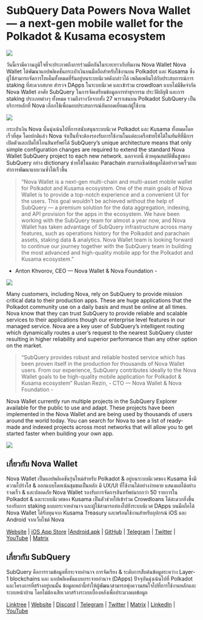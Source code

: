 # SubQuery Data Powers Nova Wallet — a next-gen mobile wallet for the Polkadot & Kusama ecosystem

![](https://miro.medium.com/max/1400/1*0HRq9OTOIIvv3Hfz9hE23A.jpeg)

วันนี้เรามีความภูมิใจที่จะประกาศถึงการร่วมมือกันในระยะยาวกับทีมงาน Nova Wallet Nova Wallet ได้พัฒนาแอปพลิเคชั่นกระเป๋าเงินบนมือถือสำหรับใช้งานบน Polkadot และ Kusama ซึ่งผู้ใช้สามารถจัดการโทเค็นทั้งหมดที่รันอยู่บนระบบนิเวศดังกล่าวได้ เพลิดเพลินไปกับประสบการณ์การ staking ที่สะดวกสบาย สำรวจ DApps ในระบบนิเวศ และเข้าร่วม crowdloan แบบไม่มีขีดจำกัด Nova Wallet อาศัย SubQuery ในการจัดเตรียมข้อมูลการทำธุรกรรม ประวัติบัญชี และการ staking ประเภทต่างๆ ทั้งหมด รวมถึงรางวัลจากทั้ง 27 พาราเชนบน Polkadot SubQuery เป็นบริการหลักที่ Nova เลือกใช้เพื่อมอบประสบการณ์อันยอดเยี่ยมแก่ผู้ใช้งาน

![](https://miro.medium.com/max/1200/1*5JlnAgpO79q3ayc4oAHD6g.gif)

กระเป๋าเงิน Nova นั้นมุ่งเน้นไปที่การสนับสนุนระบบนิเวศ Polkadot และ Kusama ทั้งหมดโดยเร็วที่สุด โดยปกติแล้ว Nova จำเป็นที่จะต้องรองรับการใช้งานในแต่ละเครือข่ายให้ได้ในทันทีที่มีการเปิดตัวและเปิดให้โอนสินทรัพย์ได้ SubQuery’s unique architecture means that only simple configuration changes are required to extend the standard Nova Wallet SubQuery project to each new network.  นอกจากนี้ ด้วยคุณสมบัติขั้นสูงของ SubQuery อย่าง dictionary ช่วยให้ในแต่ละ Parachain สามารถซิงค์ข้อมูลได้อย่างรวดเร็วและทำการพัฒนาแบบวนซ้ำได้เร็วขึ้น
> “Nova Wallet is a next-gen multi-chain and multi-asset mobile wallet for Polkadot and Kusama ecosystem. One of the main goals of Nova Wallet is to provide a top-notch experience and a convenient UI for the users. This goal wouldn’t be achieved without the help of SubQuery — a premium solution for the data aggregation, indexing, and API provision for the apps in the ecosystem. We have been working with the SubQuery team for almost a year now, and Nova Wallet has taken advantage of SubQuery infrastructure across many features, such as operations history for the Polkadot and parachain assets, staking data & analytics. Nova Wallet team is looking forward to continue our journey together with the SubQuery team in building the most advanced and high-quality mobile app for the Polkadot and Kusama ecosystem.”

- Anton Khvorov, CEO — Nova Wallet & Nova Foundation -


![](https://miro.medium.com/max/1400/1*cq6Yyz2LTRul_5TUd9CeqA.png)



Many customers, including Nova, rely on SubQuery to provide mission critical data to their production apps. These are huge applications that the Polkadot community use on a daily basis and must be online at all times. Nova know that they can trust SubQuery to provide reliable and scalable services to their applications though our enterprise level features in our managed service. Nova are a key user of SubQuery’s intelligent routing which dynamically routes a user’s request to the nearest SubQuery cluster resulting in higher reliability and superior performance than any other option on the market.
> “SubQuery provides robust and reliable hosted service which has been proven itself in the production for thousands of Nova Wallet users. From our experience, SubQuery contributes ideally to the Nova Wallet goals to be high-quality mobile application for Polkadot & Kusama ecosystem” Ruslan Rezin,  - CTO — Nova Wallet & Nova Foundation -

Nova Wallet currently run multiple projects in the SubQuery Explorer available for the public to use and adapt. These projects have been implemented in the Nova Wallet and are being used by thousands of users around the world today. You can search for Nova to see a list of ready-made and indexed projects across most networks that will allow you to get started faster when building your own app.

![](https://miro.medium.com/max/1400/1*8eX2c8rcICZtsJPqcoYJUw.png)

## เกี่ยวกับ Nova Wallet

Nova Wallet เป็นแอปพลิเคชันรุ่นใหม่สำหรับ Polkadot & อยู่บนระบบนิเวศของ Kusama ซึ่งมีความโปร่งใส & ออกแบบโดยเน้นชุมชนเป็นหลัก มี UX/UI ที่ใช้งานได้อย่างง่ายดาย แสดงผลได้อย่างรวดเร็ว & และปลอดภัย Nova Wallet รองรับการจัดการสินทรัพย์มากกว่า 50 รายการใน Polkadot & และระบบนิเวศของ Kusama เป็นตัวช่วยให้เข้าร่วม Crowdloans ได้สะดวกยิ่งขึ้น รองรับการ staking แบบกระจายอำนาจ และผู้ใช้สามารถท่องไปยังระบบนิเวศ DApps บนมือถือได้ Nova Wallet ได้รับทุนจาก Kusama Treasury และพร้อมใช้งานสำหรับอุปกรณ์ iOS และ Android จากเว็บไซต์ Nova

[Website](https://novawallet.io/) | [iOS App Store](https://novawallet.io/) |[Android.apk](https://github.com/nova-wallet/nova-wallet-android-releases/releases) |  [GitHub](https://github.com/nova-wallet/)  |  [Telegram](https://t.me/novawallet)  |  [Twitter](https://twitter.com/NovaWalletApp) |  [YouTube](https://www.youtube.com/channel/UChoQr3YPETJKKVvhQ0AfV6A) | [Matrix](https://matrix.to/#/#nova-wallet:matrix.org)

## เกี่ยวกับ SubQuery

SubQuery คือการรวมข้อมูลที่กระจายอำนาจ การจัดเรียง & ระดับการสืบค้นข้อมูลระหว่าง Layer-1 blockchains และ แอปพลิเคชันแบบกระจายอำนาจ (DApps) ปัจจุบันมุ่งเน้นไปที่ Polkadot และโครงการที่สร้างอยู่บนนั้น ข้อมูลเหล่านี้ทำให้ผู้พัฒนาสามารถพุ่งความสนใจไปที่การใช้งานหลักและระบบหน้าบ้าน โดยไม่ต้องเสียเวลาสร้างระบบเบื้องหลังเพื่อประมวลผลข้อมูล

[Linktree](https://linktr.ee/subquerynetwork) | [Website](https://subquery.network/) | [Discord](https://discord.com/invite/78zg8aBSMG) | [Telegram](https://t.me/subquerynetwork) | [Twitter](https://twitter.com/subquerynetwork) | [Matrix](https://matrix.to/#/#subquery:matrix.org) | [LinkedIn](https://www.linkedin.com/company/subquery) | [YouTube](https://www.youtube.com/channel/UCi1a6NUUjegcLHDFLr7CqLw)
